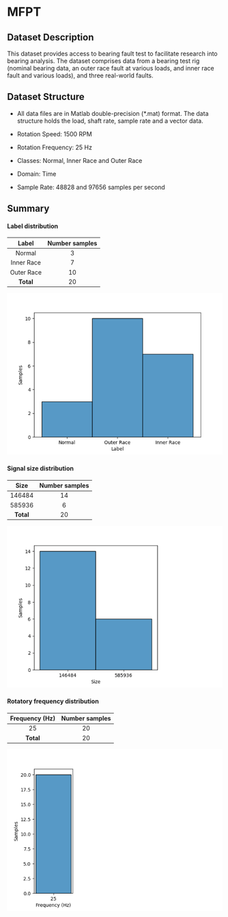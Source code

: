 # MFPT

## Dataset Description
This dataset provides access to bearing fault test to facilitate research into bearing analysis. The dataset comprises data from a bearing test rig (nominal bearing data, an outer race fault at various loads, and inner race fault and various loads), and three real-world faults.

## Dataset Structure

- All data files are in Matlab double-precision (*.mat) format. The data structure holds the load, shaft rate, sample rate and a vector data.

- Rotation Speed: 1500 RPM

- Rotation Frequency: 25 Hz

- Classes: Normal, Inner Race and Outer Race

- Domain: Time

- Sample Rate: 48828 and 97656 samples per second

## Summary

#### Label distribution
|   Label    | Number samples |
|:----------:|:--------------:|
|   Normal   |       3        |
| Inner Race |       7        |
| Outer Race |       10       |
| **Total**  |       20       |

![image](../../images/MFPT/label_dist.png)


#### Signal size distribution
|   Size    | Number samples |
|:---------:|:--------------:|
|  146484   |       14       |
|  585936   |       6        |
| **Total** |       20       |

![image](../../images/MFPT/signal_size_dist.png)


#### Rotatory frequency distribution
| Frequency (Hz) | Number samples |
|:--------------:|:--------------:|
|       25       |       20       |
|   **Total**    |       20       |

![image](../../images/MFPT/frequency_dist.png)
